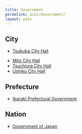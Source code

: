 ```yaml
---
title: Government
permalink: wiki/Government/
layout: wiki
---
```


City
----

-   [Tsukuba City Hall](/wiki/Tsukuba_City_Hall "wikilink")

<!-- -->

-   [Mito City Hall](/wiki/Mito_City_Hall "wikilink")
-   [Tsuchiura City Hall](/wiki/Tsuchiura_City_Hall "wikilink")
-   [Ushiku City Hall](/wiki/Ushiku_City_Hall "wikilink")

Prefecture
----------

-   [Ibaraki Prefectural
    Government](/wiki/Ibaraki_Prefectural_Government "wikilink")

Nation
------

-   [Government of Japan](/wiki/Government_of_Japan "wikilink")

